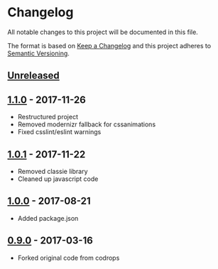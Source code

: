 # Changelog

All notable changes to this project will be documented in this file.

The format is based on [Keep a Changelog](http://keepachangelog.com/en/1.0.0/)
and this project adheres to [Semantic Versioning](http://semver.org/spec/v2.0.0.html).

## [Unreleased]

## [1.1.0] - 2017-11-26

- Restructured project 
- Removed modernizr fallback for cssanimations
- Fixed csslint/eslint warnings

## [1.0.1] - 2017-11-22

- Removed classie library
- Cleaned up javascript code

## [1.0.0] - 2017-08-21

- Added package.json

## [0.9.0] - 2017-03-16

- Forked original code from codrops

[Unreleased]: https://github.com/rejas/multilevelmenu/compare/1.1.0...HEAD
[1.1.0]: https://github.com/rejas/multilevelmenu/compare/1.0.1...1.1.0
[1.0.1]: https://github.com/rejas/multilevelmenu/compare/1.0.0...1.0.1
[1.0.0]: https://github.com/rejas/multilevelmenu/compare/0.9.0...1.0.0
[0.9.0]: https://github.com/rejas/multilevelmenu/compare/e9508983c033fd61cf25ce45f1b722d1aa2ed212...0.9.0
